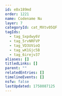 ```yaml
---
id: e8x189md
order: 1221
name: Codename Nu
layer: 7
categoryId: cat_MXtv05QF
tagIds:
  - tag_Sxpdwy6V
  - tag_5rvNRFVP
  - tag_VD3UVioQ
  - tag_wK1Gjc5B
  - tag_6irejv37
aliases: []
titledLinks: []
parent: ""
relatedEntries: []
timelineEvents: []
nsfw: false
lastUpdated: 1758087125
---
```


